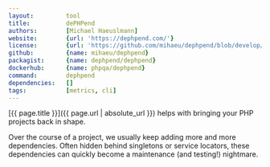 ```yaml
---
layout:         tool
title:          dePHPend
authors:        [Michael Haeuslmann]
website:        {url: 'https://dephpend.com/'}
license:        {url: 'https://github.com/mihaeu/dephpend/blob/develop/LICENSE', label: 'MIT License'}
github:         {name: mihaeu/dephpend}
packagist:      {name: dephpend/dephpend}               
dockerhub:      {name: phpqa/dephpend}     
command:        dephpend
dependencies:   []
tags:           [metrics, cli]
---
```


[{{ page.title }}]({{ page.url | absolute_url }}) helps with bringing your PHP projects back in shape. 

<!--more-->
 
Over the course of a project, we usually keep adding more and more dependencies.
Often hidden behind singletons or service locators, these dependencies can quickly become a maintenance (and testing!) nightmare.

